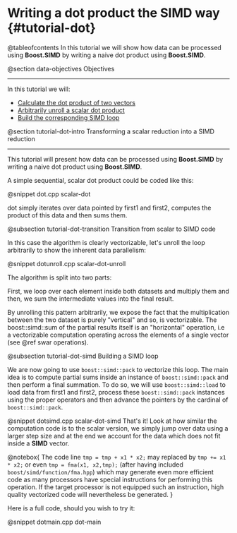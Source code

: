 Writing a dot product the __SIMD__ way {#tutorial-dot}
=========

@tableofcontents
In this tutorial we will show how data can be processed using **Boost.SIMD**
by writing a naive dot product using **Boost.SIMD**.

@section data-objectives Objectives

-------------------------------------

In this tutorial we will:
- [Calculate the dot product of two vectors](#tutorial-dot-intro )
- [Arbitrarily unroll a scalar dot product](#tutorial-dot-transition)
- [Build the corresponding SIMD loop](#tutorial-dot-simd)

@section tutorial-dot-intro Transforming a scalar reduction into a SIMD reduction

-------------------------------------

This tutorial will present how data can be processed using **Boost.SIMD** by writing a naive dot
product using **Boost.SIMD**.

A simple sequential, scalar dot product could be coded like this:

@snippet dot.cpp scalar-dot

dot simply iterates over data pointed by first1 and first2, computes the product of this
data and then sums them.

@subsection tutorial-dot-transition Transition from scalar to SIMD code

In this case the algorithm is clearly vectorizable, let's unroll the loop arbitrarily to show the
inherent data parallelism:

@snippet dotunroll.cpp scalar-dot-unroll

The algorithm is split into two parts:

First, we loop over each element inside both datasets and multiply them and then, we sum the
intermediate values into the final result.

By unrolling this pattern arbitrarily, we expose the fact that the multiplication between the two
dataset is purely "vertical" and so, is vectorizable. The boost::simd::sum of the partial results itself is an
"horizontal" operation, i.e a vectorizable computation operating across the elements of a single
vector (see @ref swar operations).

@subsection tutorial-dot-simd Building a SIMD loop

We are now going to use `boost::simd::pack` to vectorize this loop. The main idea is to compute
partial sums inside an instance of `boost::simd::pack` and then perform a final summation. To do so,
we will use `boost::simd::load` to load data from first1 and first2, process these `boost::simd::pack`
instances using the proper operators and then advance the pointers by the cardinal of `boost::simd::pack`.

@snippet dotsimd.cpp scalar-dot-simd
That's it! Look at how similar the computation code is to the scalar version, we simply jump over data
using a larger step size and at the end we account for the data which does not fit inside a __SIMD__
vector.

@notebox{
The code line `tmp = tmp + x1 * x2;` may replaced by
`tmp += x1 * x2;` or even `tmp = fma(x1, x2,tmp);` (after having included `boost/simd/function/fma.hpp`)
which may generate even more efficient code as many processors have special instructions for performing
this operation. If the target processor is not equipped such an instruction, high quality vectorized
code will nevertheless be generated.
}

Here is a full code, should you wish to try it:

@snippet dotmain.cpp dot-main
